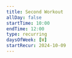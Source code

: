 ```yaml
---
title: Second Workout
allDay: false
startTime: 10:00
endTime: 12:00
type: recurring
daysOfWeek: [W]
startRecur: 2024-10-09
---
```

